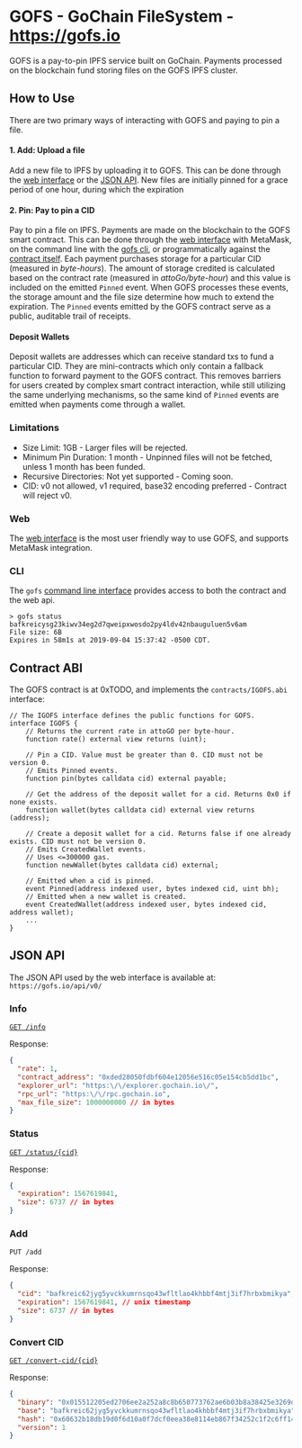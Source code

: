 # GOFS - GoChain FileSystem - https://gofs.io

GOFS is a pay-to-pin IPFS service built on GoChain.
Payments processed on the blockchain fund storing files on the GOFS IPFS cluster. 

## How to Use

There are two primary ways of interacting with GOFS and paying to pin a file.

#### 1. Add: Upload a file
 
Add a new file to IPFS by uploading it to GOFS. This can be done through the
[web interface](https://gofs.io) or the [JSON API](#Add). New files are 
initially pinned for a grace period of one hour, during which the expiration  

#### 2. Pin: Pay to pin a CID 

Pay to pin a file on IPFS. Payments are made on the blockchain to the GOFS
smart contract. This can be done through the [web interface](https://gofs.io/status)
with MetaMask, on the command line with the [gofs cli](./cmd/gofs), or 
programmatically against the [contract itself](#Contract-ABI). Each payment
purchases storage for a particular CID (measured in _byte-hours_). The amount of 
storage credited is calculated based on the contract rate (measured in _attoGo/byte-hour_) 
and this value is included on the emitted `Pinned` event. When GOFS processes these 
events, the storage amount and the file size determine how much to extend the expiration.
The `Pinned` events emitted by the GOFS contract serve as a public, auditable trail of receipts.

#### Deposit Wallets

Deposit wallets are addresses which can receive standard txs to fund a particular CID.
They are mini-contracts which only contain a fallback function to forward payment to the
GOFS contract. This removes barriers for users created by complex smart contract interaction,
while still utilizing the same underlying mechanisms, so the same kind of `Pinned` events are 
emitted when payments come through a wallet.

### Limitations

- Size Limit: 1GB - Larger files will be rejected.
- Minimum Pin Duration: 1 month - Unpinned files will not be fetched, unless 1 month has been funded.
- Recursive Directories: Not yet supported - Coming soon.
- CID: v0 not allowed, v1 required, base32 encoding preferred - Contract will reject v0.

### Web

The [web interface](https://gofs.io) is the most user friendly way to use GOFS, and supports MetaMask integration.

### CLI

The `gofs` [command line interface](./cmd/gofs) provides access to both the contract and the web api.

```shell script
> gofs status bafkreicysg23kiwv34eg2d7qweipxwosdo2py4ldv42nbauguluen5v6am
File size: 6B
Expires in 58m1s at 2019-09-04 15:37:42 -0500 CDT.
```

## Contract ABI

The GOFS contract is at 0xTODO, and implements the `contracts/IGOFS.abi` interface:

```solidity
// The IGOFS interface defines the public functions for GOFS.
interface IGOFS {
    // Returns the current rate in attoGO per byte-hour.
    function rate() external view returns (uint);

    // Pin a CID. Value must be greater than 0. CID must not be version 0.
    // Emits Pinned events.
    function pin(bytes calldata cid) external payable;

    // Get the address of the deposit wallet for a cid. Returns 0x0 if none exists.
    function wallet(bytes calldata cid) external view returns (address);

    // Create a deposit wallet for a cid. Returns false if one already exists. CID must not be version 0.
    // Emits CreatedWallet events.
    // Uses <=300000 gas.
    function newWallet(bytes calldata cid) external;

    // Emitted when a cid is pinned.
    event Pinned(address indexed user, bytes indexed cid, uint bh);
    // Emitted when a new wallet is created.
    event CreatedWallet(address indexed user, bytes indexed cid, address wallet);
    ...
}
```

## JSON API

The JSON API used by the web interface is available at: `https://gofs.io/api/v0/`

### Info

[`GET /info`](https://gofs.io/api/v0/info)

Response:

```json
{
  "rate": 1,
  "contract_address": "0xded28050fdbf604e12056e516c05e154cb5dd1bc",
  "explorer_url": "https:\/\/explorer.gochain.io\/",
  "rpc_url": "https:\/\/rpc.gochain.io",
  "max_file_size": 1000000000 // in bytes
}
```

### Status

[`GET /status/{cid}`](https://gofs.io/api/v0/status/bafkreicysg23kiwv34eg2d7qweipxwosdo2py4ldv42nbauguluen5v6am)

Response:

```json
{
  "expiration": 1567619841,
  "size": 6737 // in bytes
}
```

### Add

`PUT /add`

Response: 

```json
{
  "cid": "bafkreic62jyg5yvckkumrnsqo43wfltlao4khbbf4mtj3if7hrbxbmikya",
  "expiration": 1567619841, // unix timestamp
  "size": 6737 // in bytes
}
```

### Convert CID

[`GET /convert-cid/{cid}`](https://gofs.io/api/v0/convert-cid/bafkreicysg23kiwv34eg2d7qweipxwosdo2py4ldv42nbauguluen5v6am)

Response:

```json
{
  "binary": "0x015512205ed2706ee2a252a8c8b650773762ae6b03b8a38425e3269da0bf3c4370b10ac0",
  "base": "bafkreic62jyg5yvckkumrnsqo43wfltlao4khbbf4mtj3if7hrbxbmikya",
  "hash": "0x60632b18db19d0f6d10a0f7dcf0eea38e8114eb867f34252c1f2c6ff148dc557",
  "version": 1
}
```
